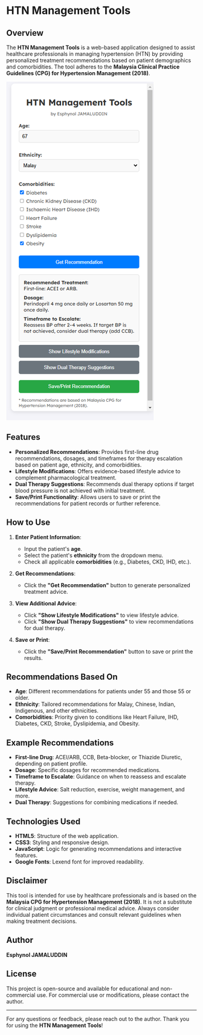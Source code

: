 # HTN Management Tools

## Overview
The **HTN Management Tools** is a web-based application designed to assist healthcare professionals in managing hypertension (HTN) by providing personalized treatment recommendations based on patient demographics and comorbidities. The tool adheres to the **Malaysia Clinical Practice Guidelines (CPG) for Hypertension Management (2018)**.

![Screenshot](screenshot.png) <!-- Add a screenshot later -->

## Features
- **Personalized Recommendations**: Provides first-line drug recommendations, dosages, and timeframes for therapy escalation based on patient age, ethnicity, and comorbidities.
- **Lifestyle Modifications**: Offers evidence-based lifestyle advice to complement pharmacological treatment.
- **Dual Therapy Suggestions**: Recommends dual therapy options if target blood pressure is not achieved with initial treatment.
- **Save/Print Functionality**: Allows users to save or print the recommendations for patient records or further reference.

## How to Use
1. **Enter Patient Information**:
   - Input the patient's **age**.
   - Select the patient's **ethnicity** from the dropdown menu.
   - Check all applicable **comorbidities** (e.g., Diabetes, CKD, IHD, etc.).

2. **Get Recommendations**:
   - Click the **"Get Recommendation"** button to generate personalized treatment advice.

3. **View Additional Advice**:
   - Click **"Show Lifestyle Modifications"** to view lifestyle advice.
   - Click **"Show Dual Therapy Suggestions"** to view recommendations for dual therapy.

4. **Save or Print**:
   - Click the **"Save/Print Recommendation"** button to save or print the results.

## Recommendations Based On
- **Age**: Different recommendations for patients under 55 and those 55 or older.
- **Ethnicity**: Tailored recommendations for Malay, Chinese, Indian, Indigenous, and other ethnicities.
- **Comorbidities**: Priority given to conditions like Heart Failure, IHD, Diabetes, CKD, Stroke, Dyslipidemia, and Obesity.

## Example Recommendations
- **First-line Drug**: ACEI/ARB, CCB, Beta-blocker, or Thiazide Diuretic, depending on patient profile.
- **Dosage**: Specific dosages for recommended medications.
- **Timeframe to Escalate**: Guidance on when to reassess and escalate therapy.
- **Lifestyle Advice**: Salt reduction, exercise, weight management, and more.
- **Dual Therapy**: Suggestions for combining medications if needed.

## Technologies Used
- **HTML5**: Structure of the web application.
- **CSS3**: Styling and responsive design.
- **JavaScript**: Logic for generating recommendations and interactive features.
- **Google Fonts**: Lexend font for improved readability.

## Disclaimer
This tool is intended for use by healthcare professionals and is based on the **Malaysia CPG for Hypertension Management (2018)**. It is not a substitute for clinical judgment or professional medical advice. Always consider individual patient circumstances and consult relevant guidelines when making treatment decisions.

## Author
**Esphynol JAMALUDDIN**

## License
This project is open-source and available for educational and non-commercial use. For commercial use or modifications, please contact the author.

---

For any questions or feedback, please reach out to the author. Thank you for using the **HTN Management Tools**!
